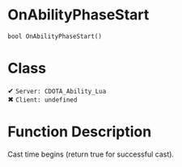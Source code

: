 # OnAbilityPhaseStart
```
bool OnAbilityPhaseStart()
```
# Class
✔ `Server: CDOTA_Ability_Lua`  
✖ `Client: undefined`  

# Function Description
Cast time begins (return true for successful cast).
